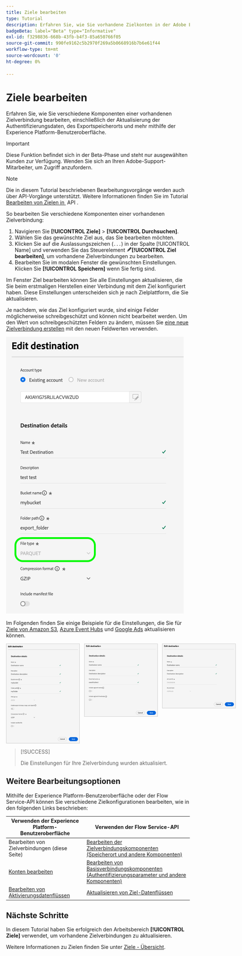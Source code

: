 ```yaml
---
title: Ziele bearbeiten
type: Tutorial
description: Erfahren Sie, wie Sie vorhandene Zielkonten in der Adobe Experience Platform-Benutzeroberfläche bearbeiten und aktualisieren
badgeBeta: label="Beta" type="Informative"
exl-id: f3298836-668b-43fb-b4f3-85a650766f05
source-git-commit: 990fe9162c5b2970f269a5b0668916b7b6e61f44
workflow-type: tm+mt
source-wordcount: '0'
ht-degree: 0%

---
```


# Ziele bearbeiten

Erfahren Sie, wie Sie verschiedene Komponenten einer vorhandenen Zielverbindung bearbeiten, einschließlich der Aktualisierung der Authentifizierungsdaten, des Exportspeicherorts und mehr mithilfe der Experience Platform-Benutzeroberfläche.

>[!IMPORTANT]
>
>Diese Funktion befindet sich in der Beta-Phase und steht nur ausgewählten Kunden zur Verfügung. Wenden Sie sich an Ihren Adobe-Support-Mitarbeiter, um Zugriff anzufordern.

>[!NOTE]
>
> Die in diesem Tutorial beschriebenen Bearbeitungsvorgänge werden auch über API-Vorgänge unterstützt. Weitere Informationen finden Sie im Tutorial [&#x200B; Bearbeiten von Zielen in &#x200B;](/help/destinations/api/edit-destination.md) API .

So bearbeiten Sie verschiedene Komponenten einer vorhandenen Zielverbindung:

1. Navigieren Sie **[!UICONTROL Ziele]** > **[!UICONTROL Durchsuchen]**.
2. Wählen Sie das gewünschte Ziel aus, das Sie bearbeiten möchten.
3. Klicken Sie auf die Auslassungszeichen (`...`) in der Spalte [!UICONTROL Name] und verwenden Sie das Steuerelement ![Zielsteuerung bearbeiten](/help/images/icons/edit.png)**[!UICONTROL Ziel bearbeiten &#x200B;]**, um vorhandene Zielverbindungen zu bearbeiten.
4. Bearbeiten Sie im modalen Fenster die gewünschten Einstellungen. Klicken Sie **[!UICONTROL Speichern]** wenn Sie fertig sind.

Im Fenster Ziel bearbeiten können Sie alle Einstellungen aktualisieren, die Sie beim erstmaligen Herstellen einer Verbindung mit dem Ziel konfiguriert haben. Diese Einstellungen unterscheiden sich je nach Zielplattform, die Sie aktualisieren.

Je nachdem, wie das Ziel konfiguriert wurde, sind einige Felder möglicherweise schreibgeschützt und können nicht bearbeitet werden. Um den Wert von schreibgeschützten Feldern zu ändern, müssen Sie [eine neue Zielverbindung erstellen](../ui/connect-destination.md) mit den neuen Feldwerten verwenden.

![Screenshot mit einem schreibgeschützten Feld.](../assets/ui/edit-destinations/read-only.png)

Im Folgenden finden Sie einige Beispiele für die Einstellungen, die Sie für [Ziele von Amazon S3](../catalog/cloud-storage/amazon-s3.md), [Azure Event Hubs](../catalog/cloud-storage/azure-event-hubs.md) und [Google Ads](../catalog/advertising/google-ads-destination.md) aktualisieren können.

<div style="display: flex; gap: 12px; justify-content: flex-start; align-items: flex-start;">
  <img class="modal-image" src="../assets/ui/edit-destinations/edit-amazon-s3-connection.png" alt="Bildschirm „Ziel bearbeiten“ für das Amazon S3-Ziel." style="max-width: 200px; height: auto; border: 1px solid #ccc;">
  <img class="modal-image" src="../assets/ui/edit-destinations/edit-eventhubs-connection.png" alt="Bildschirm „Ziel bearbeiten“ für das Azure EventHubs-Ziel." style="max-width: 200px; height: auto; border: 1px solid #ccc;">
  <img class="modal-image" src="../assets/ui/edit-destinations/edit-google-ads-connection.png" alt="Bildschirm „Ziel bearbeiten“ für das Google Ads-Ziel." style="max-width: 200px; height: auto; border: 1px solid #ccc;">
</div>

>[!SUCCESS]
>
>Die Einstellungen für Ihre Zielverbindung wurden aktualisiert.

## Weitere Bearbeitungsoptionen

Mithilfe der Experience Platform-Benutzeroberfläche oder der Flow Service-API können Sie verschiedene Zielkonfigurationen bearbeiten, wie in den folgenden Links beschrieben:

| Verwenden der Experience Platform-Benutzeroberfläche | Verwenden der Flow Service-API |
|---------|----------|
| Bearbeiten von Zielverbindungen (diese Seite) | [Bearbeiten der Zielverbindungskomponenten (Speicherort und andere Komponenten)](/help/destinations/api/edit-destination.md#patch-target-connection) |
| [Konten bearbeiten](/help/destinations/ui/update-accounts.md) | [Bearbeiten von Basisverbindungskomponenten (Authentifizierungsparameter und andere Komponenten)](/help/destinations/api/edit-destination.md#patch-base-connection) |
| [Bearbeiten von Aktivierungsdatenflüssen](/help/destinations/ui/edit-activation.md) | [Aktualisieren von Ziel-Datenflüssen](/help/destinations/api/update-destination-dataflows.md) |

## Nächste Schritte

In diesem Tutorial haben Sie erfolgreich den Arbeitsbereich **[!UICONTROL Ziele]** verwendet, um vorhandene Zielverbindungen zu aktualisieren.

Weitere Informationen zu Zielen finden Sie unter [Ziele - Übersicht](../catalog/overview.md).
